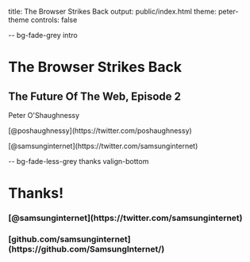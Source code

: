 title: The Browser Strikes Back
output: public/index.html
theme: peter-theme
controls: false

-- bg-fade-grey intro

# The Browser Strikes Back

## The Future Of The Web, Episode 2 

<div class="contact">
  <p>Peter O'Shaughnessy</p>
  <p>[@poshaughnessy](https://twitter.com/poshaughnessy)</p>
  <p>[@samsunginternet](https://twitter.com/samsunginternet)</p>
</div>

-- bg-fade-less-grey thanks valign-bottom

# Thanks!

<div class="social">
  <h3 class="twitter">[@samsunginternet](https://twitter.com/samsunginternet)</h3>
  <h3 class="github">[github.com/samsunginternet](https://github.com/SamsungInternet/)</h3>
</div>
